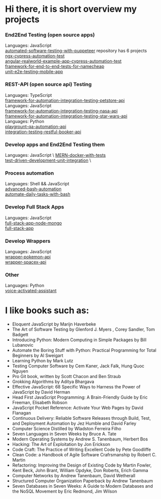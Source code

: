 # Hi there, it is short overview my projects

### End2End Testing (open source apps)
Languages: JavaScript \
[automated-software-testing-with-puppeteer](https://github.com/SashaJson/automated-software-testing-with-puppeteer) repository has 6 projects \
[ngx-cypress-automation-test](https://github.com/SashaJson/ngx-cypress-automation-test) \
[angular-realworld-example-app-cypress-automation-test](https://github.com/SashaJson/angular-realworld-example-app-cypress-automation-test) \
[framework-for-end-to-end-tests-for-namecheap](https://github.com/SashaJson/end-to-end-tests-for-namecheap) \
[unit-e2e-testing-mobile-app](https://github.com/SashaJson/unit-e2e-testing-mobile-app)

### REST-API (open source api) Testing
Languages: TypeScript \
[framework-for-automation-integration-testing-petstore-api](https://github.com/SashaJson/framework-for-automation-integration-testing-petstore-api) \
Languages: JavaScript \
[framework-for-automation-integration-testing-nasa-api](https://github.com/SashaJson/framework-for-automation-integration-testing-nasa-api) \
[framework-for-automation-integration-testing-star-wars-api](https://github.com/SashaJson/framework-for-automation-integration-testing-star-wars-api) \
Languages: Python \
[playgrount-qa-automation-api](https://github.com/SashaJson/playgrount-qa-automation-api) \
[integration-testing-restful-booker-api](https://github.com/SashaJson/integration-testing-restful-booker-api)

### Develop apps and End2End Testing them
Languages: JavaScript \ 
[MERN-docker-with-tests](https://github.com/SashaJson/MERNDockerWithTests) \
[test-driven-development-unit-integration](https://github.com/SashaJson/test-driven-development-unit-integration) \

### Process automation
Languages: Shell && JavaScript \
[advanced-bash-automation](https://github.com/SashaJson/advanced-bash-automation) \
[automate-daily-tasks-with-bash](https://github.com/SashaJson/automate-daily-tasks-with-bash)

### Develop Full Stack Apps
Languages: JavaScript \
[full-stack-app-node-mongo](https://github.com/SashaJson/full-stack-app-node-mongo) \
[full-stack-app](https://github.com/SashaJson/full-stack-app)

### Develop Wrappers
Languages: JavaScript \
[wrapper-pokemon-api](https://github.com/SashaJson/wrapper-pokemon-api) \
[wrapper-spacex-api](https://github.com/SashaJson/wrapper-spacex-api)

### Other
Languages: Python \
[voice-activated-assistant](https://github.com/SashaJson/voice-activated-assistant)


# I like books such as:
- Eloquent JavaScript by Marijn Haverbeke
- The Art of Software Testing by Glenford J. Myers , Corey Sandler, Tom Badgett
- Introducing Python: Modern Computing in Simple Packages by Bill Lubanoviс
- Automate the Boring Stuff with Python: Practical Programming for Total Beginners by Al Sweigart
- Learning Python by Mark Lutz
- Testing Computer Software by Cem Kaner, Jack Falk, Hung Quoc Nguyen
- Pro Git book, written by Scott Chacon and Ben Straub
- Grokking Algorithms by Aditya Bhargava
- Effective JavaScript: 68 Specific Ways to Harness the Power of JavaScript by David Herman
- Head First JavaScript Programming: A Brain-Friendly Guide by Eric Freeman, Elisabeth Robson
- JavaScript Pocket Reference: Activate Your Web Pages by David Flanagan
- Continuous Delivery: Reliable Software Releases through Build, Test, and Deployment Automation by Jez Humble and David Farley
- Computer Science Distilled by Wladston Ferreira Filho
- Seven Languages in Seven Weeks by Bruce A. Tate
- Modern Operating Systems by Andrew S. Tanenbaum, Herbert Bos
- Hacking: The Art of Exploitation by Jon Erickson
- Code Craft: The Practice of Writing Excellent Code by Pete Goodliffe
- Clean Code: a Handbook of Agile Software Crafrsmanship by Robert C. Martin
- Refactoring: Improving the Design of Existing Code by Martin Fowler, Kent Beck, John Brant, William Opdyke, Don Roberts, Erich Gamma
- Computer Networks by Andrew Tanenbaum, David Wetherall
- Structured Computer Organization Paperback by Andrew Tanenbaum
- Seven Databases in Seven Weeks: A Guide to Modern Databases and the NoSQL Movement by Eric Redmond, Jim Wilson

